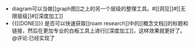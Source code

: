 - diagram可以当做[[graph图]]之上的另一个层级的整理工具。#[[洞见]]#[[无限层级]]#[[深度加工]]
- {{[[DONE]]}} 是否可以快速获取[[roam research]]中的[[概念文档]]的标题和链接，然后在更加专业的白板工具上进行[[深度加工]]，这样效果就更好了。@评论:已经实现了
